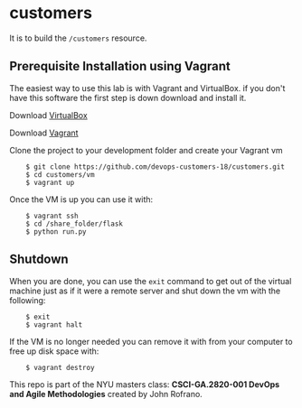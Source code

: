 # customers
It is to build the `/customers` resource.

## Prerequisite Installation using Vagrant

The easiest way to use this lab is with Vagrant and VirtualBox. if you don't have this software the first step is down download and install it.

Download [VirtualBox](https://www.virtualbox.org/)

Download [Vagrant](https://www.vagrantup.com/)

Clone the project to your development folder and create your Vagrant vm

```
    $ git clone https://github.com/devops-customers-18/customers.git
    $ cd customers/vm
    $ vagrant up
```

Once the VM is up you can use it with:

```
    $ vagrant ssh
    $ cd /share_folder/flask
    $ python run.py
```

## Shutdown

When you are done, you can use the `exit` command to get out of the virtual machine just as if it were a remote server and shut down the vm with the following:

```
    $ exit
    $ vagrant halt
```


If the VM is no longer needed you can remove it with from your computer to free up disk space with:

```
    $ vagrant destroy
```

This repo is part of the NYU masters class: **CSCI-GA.2820-001 DevOps and Agile Methodologies** created by John Rofrano.
